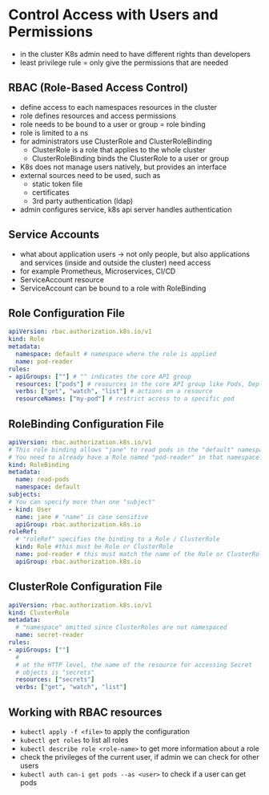 # Control Access with Users and Permissions
- in the cluster K8s admin need to have different rights than developers
- least privilege rule = only give the permissions that are needed

## RBAC (Role-Based Access Control)
- define access to each namespaces resources in the cluster
- role defines resources and access permissions
- role needs to be bound to a user or group = role binding
- role is limited to a ns
- for administrators use ClusterRole and ClusterRoleBinding
  - ClusterRole is a role that applies to the whole cluster
  - ClusterRoleBinding binds the ClusterRole to a user or group
- K8s does not manage users natively, but provides an interface
- external sources need to be used, such as
  - static token file
  - certificates
  - 3rd party authentication (ldap)
- admin configures service, k8s api server handles authentication

## Service Accounts
- what about application users -> not only people, but also applications and services (inside and outside the cluster) need access
- for example Prometheus, Microservices, CI/CD
- ServiceAccount resource
- ServiceAccount can be bound to a role with RoleBinding

## Role Configuration File
```yaml
apiVersion: rbac.authorization.k8s.io/v1
kind: Role
metadata:
  namespace: default # namespace where the role is applied
  name: pod-reader
rules:
- apiGroups: [""] # "" indicates the core API group
  resources: ["pods"] # resources in the core API group like Pods, Deployments, Services etc
  verbs: ["get", "watch", "list"] # actions on a resource
  resourceNames: ["my-pod"] # restrict access to a specific pod
```

## RoleBinding Configuration File
```yaml
apiVersion: rbac.authorization.k8s.io/v1
# This role binding allows "jane" to read pods in the "default" namespace.
# You need to already have a Role named "pod-reader" in that namespace.
kind: RoleBinding
metadata:
  name: read-pods
  namespace: default
subjects:
# You can specify more than one "subject"
- kind: User
  name: jane # "name" is case sensitive
  apiGroup: rbac.authorization.k8s.io
roleRef:
  # "roleRef" specifies the binding to a Role / ClusterRole
  kind: Role #this must be Role or ClusterRole
  name: pod-reader # this must match the name of the Role or ClusterRole you wish to bind to
  apiGroup: rbac.authorization.k8s.io
```

## ClusterRole Configuration File
```yaml
apiVersion: rbac.authorization.k8s.io/v1
kind: ClusterRole
metadata:
  # "namespace" omitted since ClusterRoles are not namespaced
  name: secret-reader
rules:
- apiGroups: [""]
  #
  # at the HTTP level, the name of the resource for accessing Secret
  # objects is "secrets"
  resources: ["secrets"]
  verbs: ["get", "watch", "list"]
```

## Working with RBAC resources
- `kubectl apply -f <file>` to apply the configuration
- `kubectl get roles` to list all roles
- `kubectl describe role <role-name>` to get more information about a role
- check the privileges of the current user, if admin we can check for other users
- `kubectl auth can-i get pods --as <user>` to check if a user can get pods
